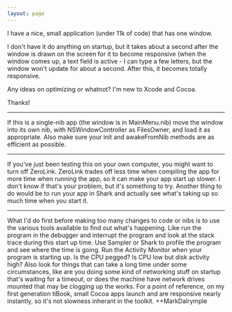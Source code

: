 ```yaml
---
layout: page
---
```


I have a nice, small application (under 11k of code) that has one window.

I don't have it do anything on startup, but it takes about a second after the window is drawn on the screen for it to become responsive (when the window comes up, a text field is active - I can type a few letters, but the window won't update for about a second. After this, it becomes totally responsive.

Any ideas on optimizing or whatnot? I'm new to Xcode and Cocoa.

Thanks!

----

If this is a single-nib app (the window is in MainMenu.nib) move the window into its own nib, with NSWindowController as FilesOwner, and load it as appropriate. Also make sure your     init and     awakeFromNib methods are as efficient as possible.

----

If you've just been testing this on your own computer, you might want to turn off ZeroLink. ZeroLink trades off less time when compiling the app for more time when running the app, so it can make your app start up slower. I don't know if that's your problem, but it's something to try. Another thing to do would be to run your app in Shark and actually see what's taking up so much time when you start it.

----

What I'd do first before making too many changes to code or nibs is to use the various tools available to find out what's happening.  Like run the program in the debugger and interrupt the program and look at the stack trace during this start up time.  Use Sampler or Shark to profile the program and see where the time is going.  Run the Activity Monitor when your program is starting up.  Is the CPU pegged?  Is CPU low but disk activity high?  Also look for things that can take a long time under some circumstances, like are you doing some kind of networking stuff on startup that's waiting for a timeout, or does the machine have network drives mounted that may be clogging up the works.  For a point of reference, on my first generation tiBook, small Cocoa apps launch and are responsive nearly instantly, so it's not slowness inherant in the toolkit.    ++MarkDalrymple
